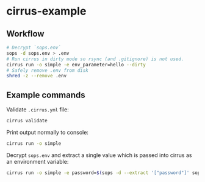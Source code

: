 # cirrus-example

## Workflow

```sh
# Decrypt `sops.env`
sops -d sops.env > .env
# Run cirrus in dirty mode so rsync (and .gitignore) is not used.
cirrus run -o simple -e env_parameter=hello --dirty
# Safely remove .env from disk
shred -z --remove .env
```

## Example commands

Validate `.cirrus.yml` file:

```sh
cirrus validate
```

Print output normally to console:

```sh
cirrus run -o simple
```

Decrypt `sops.env` and extract a single value which is passed into cirrus as an environment variable:

```sh
cirrus run -o simple -e password=$(sops -d --extract '["password"]' sops.env)
```
